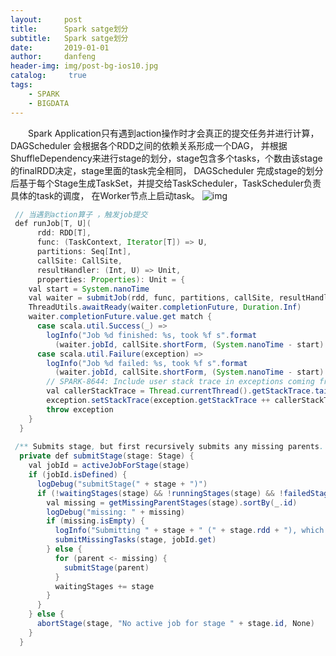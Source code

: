 ```yaml
---
layout:     post
title:      Spark satge划分
subtitle:   Spark satge划分
date:       2019-01-01
author:     danfeng
header-img: img/post-bg-ios10.jpg
catalog: 	 true
tags:
    - SPARK
    - BIGDATA
--- 
```

  &emsp;&emsp;Spark Application只有遇到action操作时才会真正的提交任务并进行计算，DAGScheduler 会根据各个RDD之间的依赖关系形成一个DAG，
并根据ShuffleDependency来进行stage的划分，stage包含多个tasks，个数由该stage的finalRDD决定，stage里面的task完全相同，
DAGScheduler 完成stage的划分后基于每个Stage生成TaskSet，并提交给TaskScheduler，TaskScheduler负责具体的task的调度，
在Worker节点上启动task。
![img](https://upload-images.jianshu.io/upload_images/3597066-fc535e47d140e361.png?imageMogr2/auto-orient/)

```java
 // 当遇到action算子 ，触发job提交
 def runJob[T, U](
      rdd: RDD[T],
      func: (TaskContext, Iterator[T]) => U,
      partitions: Seq[Int],
      callSite: CallSite,
      resultHandler: (Int, U) => Unit,
      properties: Properties): Unit = {
    val start = System.nanoTime
    val waiter = submitJob(rdd, func, partitions, callSite, resultHandler, properties)
    ThreadUtils.awaitReady(waiter.completionFuture, Duration.Inf)
    waiter.completionFuture.value.get match {
      case scala.util.Success(_) =>
        logInfo("Job %d finished: %s, took %f s".format
          (waiter.jobId, callSite.shortForm, (System.nanoTime - start) / 1e9))
      case scala.util.Failure(exception) =>
        logInfo("Job %d failed: %s, took %f s".format
          (waiter.jobId, callSite.shortForm, (System.nanoTime - start) / 1e9))
        // SPARK-8644: Include user stack trace in exceptions coming from DAGScheduler.
        val callerStackTrace = Thread.currentThread().getStackTrace.tail
        exception.setStackTrace(exception.getStackTrace ++ callerStackTrace)
        throw exception
    }
  }
  
 /** Submits stage, but first recursively submits any missing parents. */
  private def submitStage(stage: Stage) {
    val jobId = activeJobForStage(stage)
    if (jobId.isDefined) {
      logDebug("submitStage(" + stage + ")")
      if (!waitingStages(stage) && !runningStages(stage) && !failedStages(stage)) {
        val missing = getMissingParentStages(stage).sortBy(_.id)
        logDebug("missing: " + missing)
        if (missing.isEmpty) {
          logInfo("Submitting " + stage + " (" + stage.rdd + "), which has no missing parents")
          submitMissingTasks(stage, jobId.get)
        } else {
          for (parent <- missing) {
            submitStage(parent)
          }
          waitingStages += stage
        }
      }
    } else {
      abortStage(stage, "No active job for stage " + stage.id, None)
    }
  }
```
